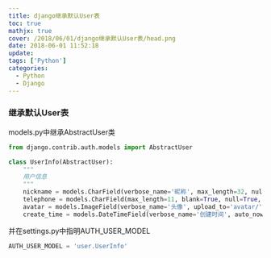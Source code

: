 ```yaml
---
title: django继承默认User表
toc: true
mathjx: true
cover: /2018/06/01/django继承默认User表/head.png
date: 2018-06-01 11:52:18
update:
tags: ['Python']
categories:
  - Python
  - Django
---
```

### 继承默认User表
models.py中继承AbstractUser类
~~~Python
from django.contrib.auth.models import AbstractUser

class UserInfo(AbstractUser):
    """
    用户信息
    """
    nickname = models.CharField(verbose_name='昵称', max_length=32, null=True)
    telephone = models.CharField(max_length=11, blank=True, null=True, unique=True, verbose_name='手机号码')
    avatar = models.ImageField(verbose_name='头像', upload_to='avatar/', default="avatar/default.png")  # 保存图片
    create_time = models.DateTimeField(verbose_name='创建时间', auto_now_add=True)
~~~

并在settings.py中指明AUTH_USER_MODEL
~~~Python
AUTH_USER_MODEL = 'user.UserInfo'
~~~
